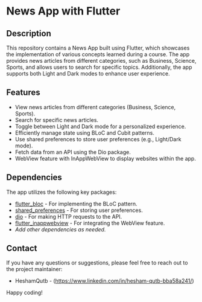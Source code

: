 # News App with Flutter

## Description

This repository contains a News App built using Flutter, which showcases the implementation of various concepts learned during a course. The app provides news articles from different categories, such as Business, Science, Sports, and allows users to search for specific topics. Additionally, the app supports both Light and Dark modes to enhance user experience.

## Features

- View news articles from different categories (Business, Science, Sports).
- Search for specific news articles.
- Toggle between Light and Dark mode for a personalized experience.
- Efficiently manage state using BLoC and Cubit patterns.
- Use shared preferences to store user preferences (e.g., Light/Dark mode).
- Fetch data from an API using the Dio package.
- WebView feature with InAppWebView to display websites within the app.


## Dependencies

The app utilizes the following key packages:

- [flutter_bloc](https://pub.dev/packages/flutter_bloc) - For implementing the BLoC pattern.
- [shared_preferences](https://pub.dev/packages/shared_preferences) - For storing user preferences.
- [dio](https://pub.dev/packages/dio) - For making HTTP requests to the API.
- [flutter_inappwebview](https://pub.dev/packages/flutter_inappwebview) - For integrating the WebView feature.
- _Add other dependencies as needed._

## Contact

If you have any questions or suggestions, please feel free to reach out to the project maintainer:

- HeshamQutb - (https://www.linkedin.com/in/hesham-qutb-bba58a241/)

Happy coding!

